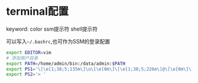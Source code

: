 # terminal配置

keyword: color ssm提示符 shell提示符

可以写入`~/.bashrc`,也可作为SSM的登录配置

```bash
export EDITOR=vim
# 添加用户目录
export PATH=/home/admin/bin:/data/admin:$PATH
export PS1='\[\e[1;38;5;135m\]\u\[\e[0m\]\[\e[1;38;5;226m\]@\[\e[0m\]\[\e[1;38;5;200m\]\h\[\e[0m\] [\[\e[1;36m\]\w\[\e[0m\]]$(if [[ $? = "0" ]]; then echo "\[\e[1;32m\]"; else echo "\[\e[1;31m\]"; fi)\[\e[0m\]\n[\[\e[1;92m\]\D{%Y-%m-%d %H:%M:%S}\[\e[0m\]] > '
export PS2='> '
```

